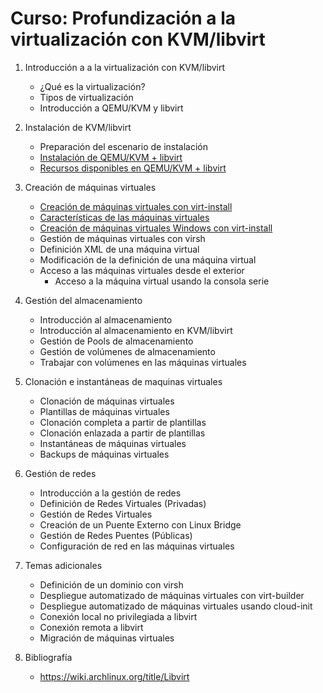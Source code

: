 # Curso: Profundización a la virtualización con KVM/libvirt

1. Introducción a a la virtualización con KVM/libvirt
    * ¿Qué es la virtualización?
	* Tipos de virtualización
	* Introducción a QEMU/KVM y libvirt

2. Instalación de KVM/libvirt
    * Preparación del escenario de instalación
    * [Instalación de QEMU/KVM + libvirt](contenidos/unidad02/clase2.md)
    * [Recursos disponibles en QEMU/KVM + libvirt](contenidos/unidad02/clase3.md)

3. Creación de máquinas virtuales
    * [Creación de máquinas virtuales con virt-install](contenidos/unidad03/clase1.md)
    * [Características de las máquinas virtuales](contenidos/unidad03/clase2.md)
    * [Creación de máquinas virtuales Windows con virt-install](contenidos/unidad03/clase3.md)
    * Gestión de máquinas virtuales con virsh
    * Definición XML de una máquina virtual
    * Modificación de la definición de una máquina virtual
    * Acceso a las máquinas virtuales desde el exterior
        * Acceso a la máquina virtual usando la consola serie

4. Gestión del almacenamiento
    * Introducción al almacenamiento
    * Introducción al almacenamiento en KVM/libvirt
    * Gestión de Pools de almacenamiento
    * Gestión de volúmenes de almacenamiento
    * Trabajar con volúmenes en las máquinas virtuales

5. Clonación e instantáneas de maquinas virtuales
    * Clonación de máquinas virtuales
    * Plantillas de máquinas virtuales
    * Clonación completa a partir de plantillas
    * Clonación enlazada a partir de plantillas
    * Instantáneas de máquinas virtuales
    * Backups de máquinas virtuales

6. Gestión de redes
    * Introducción a la gestión de redes
    * Definición de Redes Virtuales (Privadas)
    * Gestión de Redes Virtuales
    * Creación de un Puente Externo con Linux Bridge
    * Gestión de Redes Puentes (Públicas)
    * Configuración de red en las máquinas virtuales

7. Temas adicionales
    * Definición de un dominio con virsh
    * Despliegue automatizado de máquinas virtuales con virt-builder
    * Despliegue automatizado de máquinas virtuales usando cloud-init
    * Conexión local no privilegiada a libvirt
    * Conexión remota a libvirt
    * Migración de máquinas virtuales

8. Bibliografía
    * https://wiki.archlinux.org/title/Libvirt